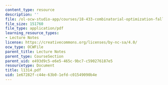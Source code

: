 ```yaml
---
content_type: resource
description: ''
file: /ol-ocw-studio-app/courses/18-433-combinatorial-optimization-fall-2003/1e67282fc44e63b01efdc01549090b4e_l1314.pdf
file_size: 151760
file_type: application/pdf
learning_resource_types:
- Lecture Notes
license: https://creativecommons.org/licenses/by-nc-sa/4.0/
ocw_type: OCWFile
parent_title: Lecture Notes
parent_type: CourseSection
parent_uid: e493d9c5-e6e5-465c-9bc7-c590276187e5
resourcetype: Document
title: l1314.pdf
uid: 1e67282f-c44e-63b0-1efd-c01549090b4e
---
```

